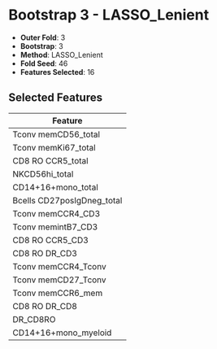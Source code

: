 # Bootstrap 3 - LASSO_Lenient

- **Outer Fold**: 3
- **Bootstrap**: 3
- **Method**: LASSO_Lenient
- **Fold Seed**: 46
- **Features Selected**: 16

## Selected Features

| Feature |
|---------|
| Tconv memCD56_total |
| Tconv memKi67_total |
| CD8 RO CCR5_total |
| NKCD56hi_total |
| CD14+16+mono_total |
| Bcells CD27posIgDneg_total |
| Tconv memCCR4_CD3 |
| Tconv memintB7_CD3 |
| CD8 RO CCR5_CD3 |
| CD8 RO DR_CD3 |
| Tconv memCCR4_Tconv |
| Tconv memCD27_Tconv |
| Tconv memCCR6_mem |
| CD8 RO DR_CD8 |
| DR_CD8RO |
| CD14+16+mono_myeloid |
